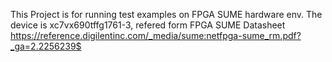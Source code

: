 This Project is for running test examples on FPGA SUME hardware env.
The device is xc7vx690tffg1761-3, refered form FPGA SUME Datasheet
https://reference.digilentinc.com/_media/sume:netfpga-sume_rm.pdf?_ga=2.2256239$


